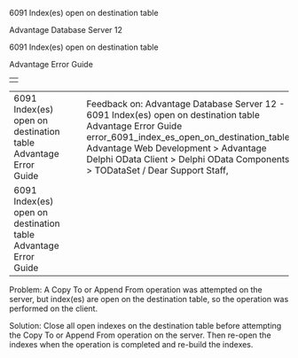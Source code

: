 6091 Index(es) open on destination table




Advantage Database Server 12  

6091 Index(es) open on destination table

Advantage Error Guide

|  |
| --- |
|  |

|  |  |  |  |  |
| --- | --- | --- | --- | --- |
| 6091 Index(es) open on destination table  Advantage Error Guide |  |  | Feedback on: Advantage Database Server 12 - 6091 Index(es) open on destination table Advantage Error Guide error\_6091\_index\_es\_open\_on\_destination\_table Advantage Web Development > Advantage Delphi OData Client > Delphi OData Components > TODataSet / Dear Support Staff, |  |
| 6091 Index(es) open on destination table  Advantage Error Guide |  |  |  |  |

Problem: A Copy To or Append From operation was attempted on the server, but index(es) are open on the destination table, so the operation was performed on the client.

Solution: Close all open indexes on the destination table before attempting the Copy To or Append From operation on the server. Then re-open the indexes when the operation is completed and re-build the indexes.